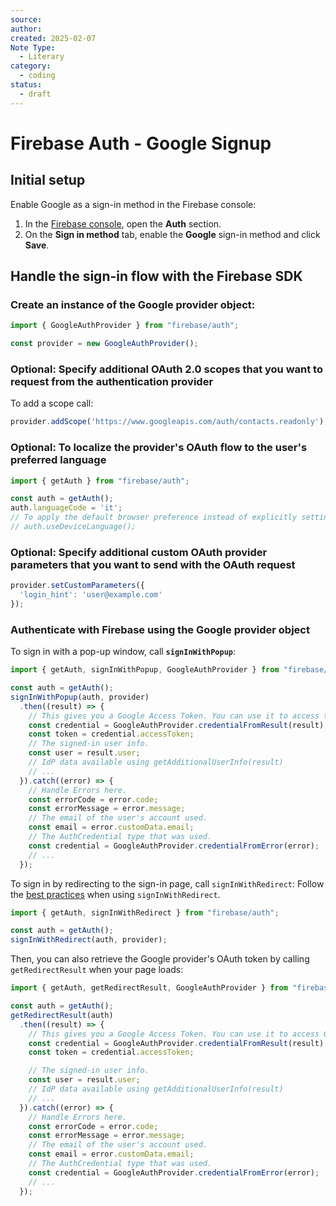 ```yaml
---
source: 
author: 
created: 2025-02-07
Note Type:
  - Literary
category:
  - coding
status:
  - draft
---
```

# Firebase Auth - Google Signup
## Initial setup
Enable Google as a sign-in method in the Firebase console:
1. In the [Firebase console](https://console.firebase.google.com/), open the **Auth** section.
2. On the **Sign in method** tab, enable the **Google** sign-in method and click **Save**.
## Handle the sign-in flow with the Firebase SDK
### Create an instance of the Google provider object:
```js
import { GoogleAuthProvider } from "firebase/auth";

const provider = new GoogleAuthProvider();
```
### **Optional**: Specify additional OAuth 2.0 scopes that you want to request from the authentication provider
To add a scope call:
```js
provider.addScope('https://www.googleapis.com/auth/contacts.readonly');
```
### **Optional**: To localize the provider's OAuth flow to the user's preferred language
```js
import { getAuth } from "firebase/auth";

const auth = getAuth();
auth.languageCode = 'it';
// To apply the default browser preference instead of explicitly setting it.
// auth.useDeviceLanguage();
```
### **Optional**: Specify additional custom OAuth provider parameters that you want to send with the OAuth request
```js
provider.setCustomParameters({
  'login_hint': 'user@example.com'
});
```
### Authenticate with Firebase using the Google provider object
To sign in with a pop-up window, call **`signInWithPopup`**:
```js
import { getAuth, signInWithPopup, GoogleAuthProvider } from "firebase/auth";

const auth = getAuth();
signInWithPopup(auth, provider)
  .then((result) => {
    // This gives you a Google Access Token. You can use it to access the Google API.
    const credential = GoogleAuthProvider.credentialFromResult(result);
    const token = credential.accessToken;
    // The signed-in user info.
    const user = result.user;
    // IdP data available using getAdditionalUserInfo(result)
    // ...
  }).catch((error) => {
    // Handle Errors here.
    const errorCode = error.code;
    const errorMessage = error.message;
    // The email of the user's account used.
    const email = error.customData.email;
    // The AuthCredential type that was used.
    const credential = GoogleAuthProvider.credentialFromError(error);
    // ...
  });
```
To sign in by redirecting to the sign-in page, call `signInWithRedirect`: Follow the [best practices](https://firebase.google.com/docs/auth/web/redirect-best-practices) when using `signInWithRedirect`.
```js
import { getAuth, signInWithRedirect } from "firebase/auth";

const auth = getAuth();
signInWithRedirect(auth, provider);
```
Then, you can also retrieve the Google provider's OAuth token by calling `getRedirectResult` when your page loads:
```js
import { getAuth, getRedirectResult, GoogleAuthProvider } from "firebase/auth";

const auth = getAuth();
getRedirectResult(auth)
  .then((result) => {
    // This gives you a Google Access Token. You can use it to access Google APIs.
    const credential = GoogleAuthProvider.credentialFromResult(result);
    const token = credential.accessToken;

    // The signed-in user info.
    const user = result.user;
    // IdP data available using getAdditionalUserInfo(result)
    // ...
  }).catch((error) => {
    // Handle Errors here.
    const errorCode = error.code;
    const errorMessage = error.message;
    // The email of the user's account used.
    const email = error.customData.email;
    // The AuthCredential type that was used.
    const credential = GoogleAuthProvider.credentialFromError(error);
    // ...
  });
```